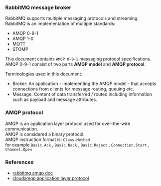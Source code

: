 ### RabbitMQ message broker    
RabbitMQ supports multiple messaging protocols and streaming.    
RabbitMQ is an implementation of multiple standards:
- AMQP 0-9-1
- AMQP 1-0
- MQTT
- STOMP

This document contains `AMQP 0-9-1` messaging protocol specifications.   
AMQP 0-9-1 consist of two parts  **AMQP model** and **AMQP protocol**.     

Terminologies used in this document:
- Broker: An application - implementing the AMQP model - that accepts connections from clients for message routing, queuing etc.
- Message: Content of data transferred / routed including information such as payload and message attributes.

### AMQP protocol
AMQP is an application layer protocol used for over-the-wire communication.     
AMQP is considered a binary protocol.    
AMQP instruction format is: `Class.Method`    
for example `Basic.Ack` , `Basic.Nack` , `Basic.Reject` , `Connection.Start` , `Channel.Open`

### References
- [rabbitmq amqp doc](https://www.rabbitmq.com/tutorials/amqp-concepts.html)
- [cloudamqp application layer protocol](https://www.cloudamqp.com/blog/what-is-amqp-and-why-is-it-used-in-rabbitmq.html)